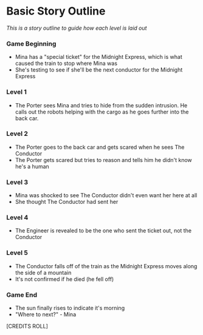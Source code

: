 # Basic Story Outline
*This is a story outline to guide how each level is laid out*

### Game Beginning
- Mina has a "special ticket" for the Midnight Express, which is what caused the train to stop where Mina was
- She's testing to see if she'll be the next conductor for the Midnight Express

### Level 1
- The Porter sees Mina and tries to hide from the sudden intrusion. He calls out the robots helping with the cargo as he goes further into the back car.

### Level 2
- The Porter goes to the back car and gets scared when he sees The Conductor
- The Porter gets scared but tries to reason and tells him he didn't know he's a human

### Level 3
- Mina was shocked to see The Conductor didn't even want her here at all
- She thought The Conductor had sent her

### Level 4
- The Engineer is revealed to be the one who sent the ticket out, not the Conductor

### Level 5
- The Conductor falls off of the train as the Midnight Express moves along the side of a mountain
- It's not confirmed if he died (he fell off)

### Game End
- The sun finally rises to indicate it's morning
- "Where to next?" - Mina

[CREDITS ROLL]